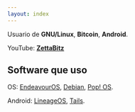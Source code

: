 ```yaml
---
layout: index
---
```


Usuario de **GNU/Linux**,  **Bitcoin**,  **Android**.

YouTube: [**ZettaBitz**](https://youtube.com/%40ZettaBitz)

## Software que uso

OS: [EndeavourOS](https://endeavouros.com/), [Debian](https://www.debian.org), [Pop! OS](https://pop.system76.com).

Android: [LineageOS](https://lineageos.org/), [Tails](https://tails.boum.org).


